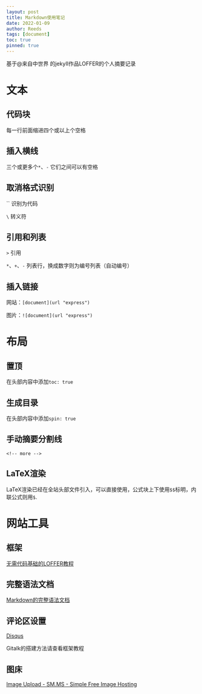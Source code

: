 ```yaml
---
layout: post
title: Markdown使用笔记
date: 2022-01-09
author: Reeds
tags: [document]
toc: true
pinned: true
---
```




基于@来自中世界 的jekyII作品LOFFER的个人摘要记录



# 文本

## 代码块

每一行前面缩进四个或以上个空格

## 插入横线

三个或更多个`*`、`-` 它们之间可以有空格

## 取消格式识别

\`` 识别为代码

`\`  转义符

## 引用和列表

`>` 引用

`*`、`+`、`-`  列表行，换成数字则为编号列表（自动编号）

## 插入链接

网站：`[document](url "express")`

图片：`![document](url "express")`

# 布局

## 置顶

在头部内容中添加`toc: true`

## 生成目录

在头部内容中添加`spin: true`

## 手动摘要分割线

`<!-- more -->`

## LaTeX渲染

LaTeX渲染已经在全站头部文件引入，可以直接使用，公式块上下使用`$$`标明，内联公式则用`$`. 

# 网站工具

## 框架

[无需代码基础的LOFFER教程](https://fromendworld.github.io/LOFFER/document/)

## 完整语法文档

[Markdown的完整语法文档](https://daringfireball.net/projects/markdown/syntax)

## 评论区设置

[Disqus](https://disqus.com/)

Gitalk的搭建方法请查看框架教程

## 图床

[Image Upload - SM.MS - Simple Free Image Hosting](https://sm.ms/)

